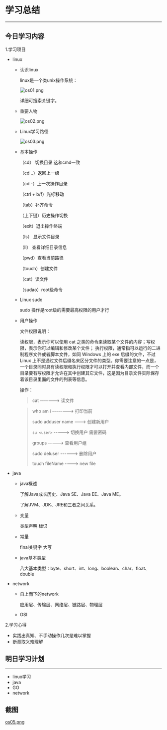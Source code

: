 #                                  学习总结

------



## 今日学习内容

1.学习项目    

- linux

  - 认识linux

    linux是一个类unix操作系统：

    ![os01.png](https://github.com/inspurcloudgroup/icprd1/blob/master/%E5%90%B4%E5%B8%85/learn_pic/os01.png?raw=true)

    详细可搜索关键字。

  - 重要人物

    ![os02.png](https://github.com/inspurcloudgroup/icprd1/blob/master/%E5%90%B4%E5%B8%85/learn_pic/os02.png?raw=true)

    

  - Linux学习路径

    ![os03.png](https://github.com/inspurcloudgroup/icprd1/blob/master/%E5%90%B4%E5%B8%85/learn_pic/os03.png?raw=true)

    

  - 基本操作

    （cd） 切换目录    这和cmd一致  

    （cd ..）返回上一级  

    （cd -）上一次操作目录  

    （ctrl + b/f）光标移动   

    （tab）补齐命令   

    （上下键）历史操作切换   

    （exit）退出操作终端  

    （ls）  显示文件目录   

    （ll） 查看详细目录信息    

    （pwd）查看当前路径   

    （touch）创建文件   

    （cat）读文件   

    （sudao）root级命令    

  - Linux sudo

    sudo 操作是root级的需要最高权限的用户才行

  - 用户操作

    文件权限说明：

    读权限，表示你可以使用 cat <file name> 之类的命令来读取某个文件的内容；写权限，表示你可以编辑和修改某个文件； 执行权限，通常指可以运行的二进制程序文件或者脚本文件，如同 Windows 上的 exe 后缀的文件，不过 Linux 上不是通过文件后缀名来区分文件的类型。你需要注意的一点是，一个目录同时具有读权限和执行权限才可以打开并查看内部文件，而一个目录要有写权限才允许在其中创建其它文件，这是因为目录文件实际保存着该目录里面的文件的列表等信息。

    操作：

    > cat     ------->  读文件

    > who am i      -------->     打印当前
    >
    > sudo adduser name   --->    创建新用户
    >
    > `su <user>`   ----->     切换用户  需要密码
    >
    > groups    <user>   ----->      查看用户组
    >
    > sudo deluser ------>     删除用户
    >
    > touch    fileName    ---->   new file

- java

  - java概述

    了解Java成长历史、Java SE、Java EE、Java ME。

    了解JVM、JDK、JRE和三者之间关系。

  - 变量

    类型声明  标识

  - 常量

    final关键字    大写

  - java基本类型

    八大基本类型：byte、short、int、long、boolean、char、float、double

    

- network

  - 自上而下的network

    应用层、传输层、网络层、链路层、物理层

  - OSI

  

2.学习心得   

- 实践出真知、不手动操作几次是难以掌握
- 断章取义难理解



## 明日学习计划

------

- linux学习
- java
- GO
- network



## 截图



[os05.png](https://github.com/inspurcloudgroup/icprd1/blob/master/吴帅/learn_pic/os05.png)



